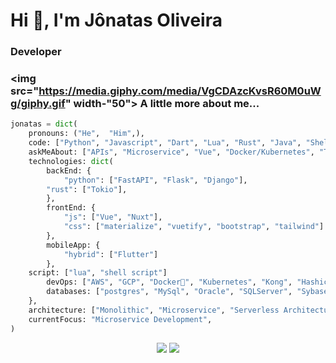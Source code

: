 # Hi 👋, I'm Jônatas Oliveira
### Developer

### <img src="https://media.giphy.com/media/VgCDAzcKvsR60M0uWg/giphy.gif" width-"50"> A little more about me...
```python
jonatas = dict(
    pronouns: ("He",  "Him",),
    code: ["Python", "Javascript", "Dart", "Lua", "Rust", "Java", "ShellScript"],
    askMeAbout: ["APIs", "Microservice", "Vue", "Docker/Kubernetes", "Tilling Managers", "NeoVim", "Shin Megami Tensei"],
    technologies: dict(
        backEnd: {
            "python": ["FastAPI", "Flask", "Django"],
	    "rust": ["Tokio"],
        },
        frontEnd: {
            "js": ["Vue", "Nuxt"],
            "css": ["materialize", "vuetify", "bootstrap", "tailwind"]
        },
        mobileApp: {
            "hybrid": ["Flutter"]
        },
	script: ["lua", "shell script"]
        devOps: ["AWS", "GCP", "Docker🐳", "Kubernetes", "Kong", "Hashicorp", "Concourse", "Gitlab"],
        databases: ["postgres", "MySql", "Oracle", "SQLServer", "Sybase", "sqlite", "Redis", "Elastic"],
    },
    architecture: ["Monolithic", "Microservice", "Serverless Architecture", "Progressive web applications", "Single page applications"],
    currentFocus: "Microservice Development",
)
```

<p align="center">
  <img src ="https://github-readme-stats.vercel.app/api?username=jonatasoli&show_icons=true&count_private=true&theme=darcula&hide_border=true&hide=issues,contribs&bg_color=00000000">
  <img src ="https://github-readme-stats.vercel.app/api/top-langs/?username=jonatasoli&layout=compact&hide_border=true&theme=darcula&bg_color=00000000&langs_count=6&hide=jupyter%20notebook,tex,css,php">
  <br>
  <br>
</p>

<!-- <p align="center">
  <img align="left" src ="https://github-readme-stats.vercel.app/api/pin/?username=jonatasoli&repo=ytdx">
  <img align="right" src ="https://github-readme-stats.vercel.app/api/pin/?username=jonatasoli&repo=pixel-weather">
</p> -->


<!--

- 🔭 I’m currently working on Partyou Pay
- 🌱 I’m currently learning Rust and Lua
- 👯 I’m looking to collaborate on [FastAPI Template](https://github.com/jonatasoli/fastapi-template-cookiecutter)
- 🤔 I’m looking for help with create ecommerce-tool [FastEcommece](https://github.com/jonatasoli/fast-ecommerce)
- 📫 How to reach me: contact@jonatasoliveira.dev
- ⚡ Fun fact: I like cooking
-->


